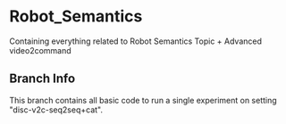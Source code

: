 # Robot_Semantics
Containing everything related to Robot Semantics Topic + Advanced video2command

## Branch Info
This branch contains all basic code to run a single experiment on setting "disc-v2c-seq2seq+cat".
